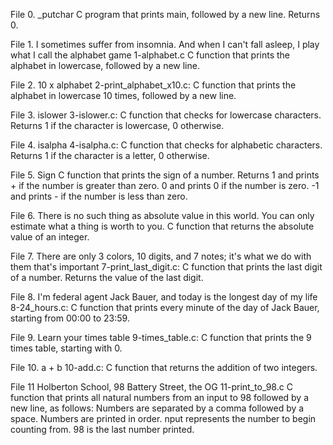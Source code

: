 File 0. _putchar C program that prints main, followed by a new line. Returns 0.

File 1. I sometimes suffer from insomnia. And when I can't fall asleep, I play what I call the alphabet game
1-alphabet.c C function that prints the alphabet in lowercase, followed by a new line.

File 2. 10 x alphabet 2-print_alphabet_x10.c: C function that prints the alphabet in lowercase 10 times, followed by a new line.

File 3. islower 3-islower.c: C function that checks for lowercase characters. Returns 1 if the character is lowercase, 0 otherwise.

File 4. isalpha 4-isalpha.c: C function that checks for alphabetic characters. Returns 1 if the character is a letter, 0 otherwise.

File 5. Sign C function that prints the sign of a number. Returns
1 and prints + if the number is greater than zero.
0 and prints 0 if the number is zero.
-1 and prints - if the number is less than zero.

File 6. There is no such thing as absolute value in this world. You can only estimate what a thing is worth to you.
C function that returns the absolute value of an integer.

File 7. There are only 3 colors, 10 digits, and 7 notes; it's what we do with them that's important
7-print_last_digit.c: C function that prints the last digit of a number. Returns the value of the last digit.

File 8. I'm federal agent Jack Bauer, and today is the longest day of my life
8-24_hours.c: C function that prints every minute of the day of Jack Bauer, starting from 00:00 to 23:59.

File 9. Learn your times table
9-times_table.c: C function that prints the 9 times table, starting with 0.

File 10. a + b 10-add.c: C function that returns the addition of two integers.

File 11 Holberton School, 98 Battery Street, the OG 11-print_to_98.c C function that prints all natural numbers from an input to 98 followed by a new line, as follows:
Numbers are separated by a comma followed by a space.
Numbers are printed in order.
nput represents the number to begin counting from.
98 is the last number printed.
